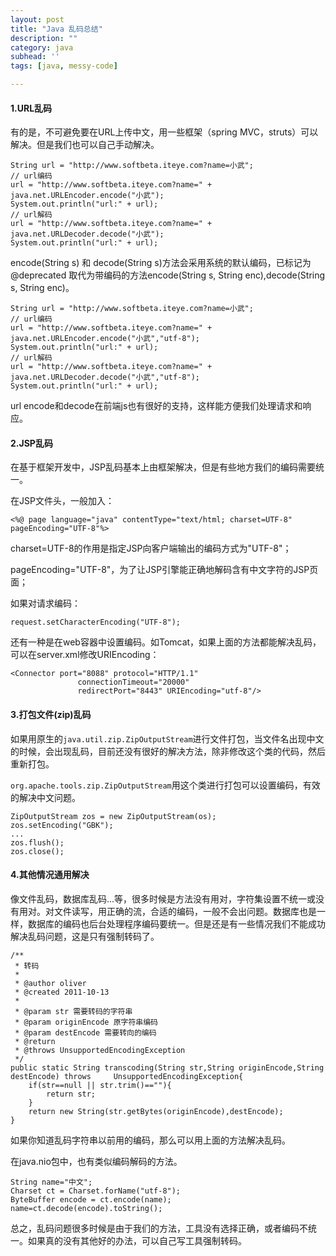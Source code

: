 ```yaml
---
layout: post
title: "Java 乱码总结"
description: ""
category: java
subhead: ''
tags: [java, messy-code]

---
```


#### 1.URL乱码
有的是，不可避免要在URL上传中文，用一些框架（spring MVC，struts）可以解决。但是我们也可以自己手动解决。
 
    String url = "http://www.softbeta.iteye.com?name=小武";  
    // url编码  
    url = "http://www.softbeta.iteye.com?name=" + java.net.URLEncoder.encode("小武");  
    System.out.println("url:" + url);  
    // url解码  
    url = "http://www.softbeta.iteye.com?name=" + java.net.URLDecoder.decode("小武");  
    System.out.println("url:" + url);  
    
encode(String s) 和 decode(String s)方法会采用系统的默认编码，已标记为@deprecated 取代为带编码的方法encode(String s, String enc),decode(String s, String enc)。 
 
    String url = "http://www.softbeta.iteye.com?name=小武";  
    // url编码  
    url = "http://www.softbeta.iteye.com?name=" + java.net.URLEncoder.encode("小武","utf-8");  
    System.out.println("url:" + url);  
    // url解码  
    url = "http://www.softbeta.iteye.com?name=" + java.net.URLDecoder.decode("小武","utf-8");  
    System.out.println("url:" + url); 
     
url encode和decode在前端js也有很好的支持，这样能方便我们处理请求和响应。

#### 2.JSP乱码

在基于框架开发中，JSP乱码基本上由框架解决，但是有些地方我们的编码需要统一。

在JSP文件头，一般加入：
 
    <%@ page language="java" contentType="text/html; charset=UTF-8" pageEncoding="UTF-8"%>  

charset=UTF-8的作用是指定JSP向客户端输出的编码方式为"UTF-8"；

pageEncoding="UTF-8"，为了让JSP引擎能正确地解码含有中文字符的JSP页面；

如果对请求编码：
  
    request.setCharacterEncoding("UTF-8");  
    
还有一种是在web容器中设置编码。如Tomcat，如果上面的方法都能解决乱码，可以在server.xml修改URIEncoding：
 
    <Connector port="8088" protocol="HTTP/1.1"   
                   connectionTimeout="20000"   
                   redirectPort="8443" URIEncoding="utf-8"/>  

#### 3.打包文件(zip)乱码 

如果用原生的`java.util.zip.ZipOutputStream`进行文件打包，当文件名出现中文的时候，会出现乱码，目前还没有很好的解决方法，除非修改这个类的代码，然后重新打包。

`org.apache.tools.zip.ZipOutputStream`用这个类进行打包可以设置编码，有效的解决中文问题。

    ZipOutputStream zos = new ZipOutputStream(os);  
    zos.setEncoding("GBK");  
    ...  
    zos.flush();  
    zos.close();  

#### 4.其他情况通用解决

像文件乱码，数据库乱码...等，很多时候是方法没有用对，字符集设置不统一或没有用对。对文件读写，用正确的流，合适的编码，一般不会出问题。数据库也是一样，数据库的编码也后台处理程序编码要统一。但是还是有一些情况我们不能成功解决乱码问题，这是只有强制转码了。 
  
    /** 
     * 转码 
     *  
     * @author oliver 
     * @created 2011-10-13 
     * 
     * @param str 需要转码的字符串 
     * @param originEncode 原字符串编码 
     * @param destEncode 需要转向的编码 
     * @return 
     * @throws UnsupportedEncodingException 
     */  
    public static String transcoding(String str,String originEncode,String destEncode) throws     UnsupportedEncodingException{  
        if(str==null || str.trim()==""){  
            return str;  
        }  
        return new String(str.getBytes(originEncode),destEncode);  
    }  

如果你知道乱码字符串以前用的编码，那么可以用上面的方法解决乱码。

在java.nio包中，也有类似编码解码的方法。
  
    String name="中文";  
    Charset ct = Charset.forName("utf-8");  
    ByteBuffer encode = ct.encode(name);  
    name=ct.decode(encode).toString();
      
总之，乱码问题很多时候是由于我们的方法，工具没有选择正确，或者编码不统一。如果真的没有其他好的办法，可以自己写工具强制转码。
 

